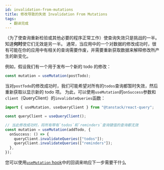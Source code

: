 ```yaml
---
id: invalidation-from-mutations
title: 修改导致的失效 Invalidation From Mutations
tags:
  - 翻译完成
---
```


（为了使查询重新检验或其他必要的程序正常工作）使查询失效只是挑战的一半。知道**何时**使它们无效是另一半。
通常，当应用中的一个对数据的修改成功时，很有可能在你的应用中有相关的查询需要作废，并需要重新获取数据来解释修改所产生的新变化。

例如，假设我们有一个用于发布一个新的 todo 的修改：

```ts
const mutation = useMutation(postTodo);
```

当对`postTodo`的修改成功时，我们可能希望对所有的`todos`查询都暂时失效，然后重新获取以显示新的 todo 项。
为此，可以使用`useMutation`的`onSuccess`参数和`client`（QueryClient）的`invalidateQueries`函数：

```ts
import { useMutation, useQueryClient } from "@tanstack/react-query";

const queryClient = useQueryClient();

// 当此修改成功时，将所有带有`todos`和`reminders`查询键值的查询都无效
const mutation = useMutation(addTodo, {
  onSuccess: () => {
    queryClient.invalidateQueries(["todos"]);
    queryClient.invalidateQueries(["reminders"]);
  },
});
```

您可以使用[`useMutation` hook](./mutations)中的回调来响应下一步需要干什么
